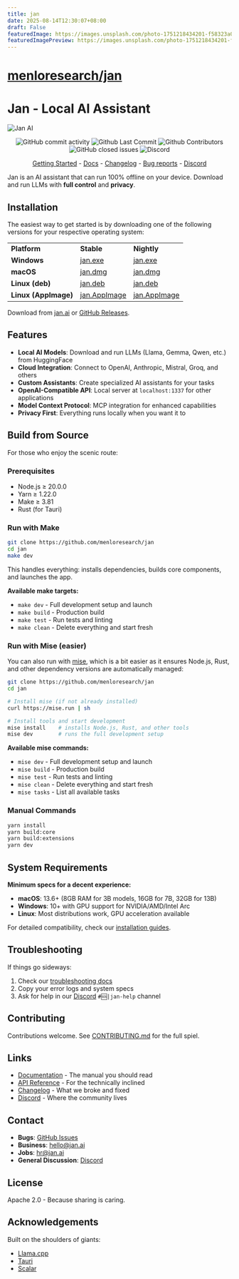 ```yaml
---
title: jan
date: 2025-08-14T12:30:07+08:00
draft: False
featuredImage: https://images.unsplash.com/photo-1751218434201-f58323a058f6?ixid=M3w0NjAwMjJ8MHwxfHJhbmRvbXx8fHx8fHx8fDE3NTUxNDU3Njl8&ixlib=rb-4.1.0
featuredImagePreview: https://images.unsplash.com/photo-1751218434201-f58323a058f6?ixid=M3w0NjAwMjJ8MHwxfHJhbmRvbXx8fHx8fHx8fDE3NTUxNDU3Njl8&ixlib=rb-4.1.0
---
```


# [menloresearch/jan](https://github.com/menloresearch/jan)

# Jan - Local AI Assistant

![Jan AI](docs/src/pages/docs/_assets/jan-app.png)

<p align="center">
  <!-- ALL-CONTRIBUTORS-BADGE:START - Do not remove or modify this section -->
  <img alt="GitHub commit activity" src="https://img.shields.io/github/commit-activity/m/menloresearch/jan"/>
  <img alt="Github Last Commit" src="https://img.shields.io/github/last-commit/menloresearch/jan"/>
  <img alt="Github Contributors" src="https://img.shields.io/github/contributors/menloresearch/jan"/>
  <img alt="GitHub closed issues" src="https://img.shields.io/github/issues-closed/menloresearch/jan"/>
  <img alt="Discord" src="https://img.shields.io/discord/1107178041848909847?label=discord"/>
</p>

<p align="center">
  <a href="https://jan.ai/docs/quickstart">Getting Started</a>
  - <a href="https://jan.ai/docs">Docs</a>
  - <a href="https://jan.ai/changelog">Changelog</a>
  - <a href="https://github.com/menloresearch/jan/issues">Bug reports</a>
  - <a href="https://discord.gg/AsJ8krTT3N">Discord</a>
</p>

Jan is an AI assistant that can run 100% offline on your device. Download and run LLMs with
**full control** and **privacy**.

## Installation

The easiest way to get started is by downloading one of the following versions for your respective operating system:

<table>
  <tr>
    <td><b>Platform</b></td>
    <td><b>Stable</b></td>
    <td><b>Nightly</b></td>
  </tr>
  <tr>
    <td><b>Windows</b></td>
    <td><a href='https://app.jan.ai/download/latest/win-x64'>jan.exe</a></td>
    <td><a href='https://app.jan.ai/download/nightly/win-x64'>jan.exe</a></td>
  </tr>
  <tr>
    <td><b>macOS</b></td>
    <td><a href='https://app.jan.ai/download/latest/mac-universal'>jan.dmg</a></td>
    <td><a href='https://app.jan.ai/download/nightly/mac-universal'>jan.dmg</a></td>
  </tr>
  <tr>
    <td><b>Linux (deb)</b></td>
    <td><a href='https://app.jan.ai/download/latest/linux-amd64-deb'>jan.deb</a></td>
    <td><a href='https://app.jan.ai/download/nightly/linux-amd64-deb'>jan.deb</a></td>
  </tr>
  <tr>
    <td><b>Linux (AppImage)</b></td>
    <td><a href='https://app.jan.ai/download/latest/linux-amd64-appimage'>jan.AppImage</a></td>
    <td><a href='https://app.jan.ai/download/nightly/linux-amd64-appimage'>jan.AppImage</a></td>
  </tr>
</table>

Download from [jan.ai](https://jan.ai/) or [GitHub Releases](https://github.com/menloresearch/jan/releases).


## Features

- **Local AI Models**: Download and run LLMs (Llama, Gemma, Qwen, etc.) from HuggingFace
- **Cloud Integration**: Connect to OpenAI, Anthropic, Mistral, Groq, and others
- **Custom Assistants**: Create specialized AI assistants for your tasks
- **OpenAI-Compatible API**: Local server at `localhost:1337` for other applications
- **Model Context Protocol**: MCP integration for enhanced capabilities
- **Privacy First**: Everything runs locally when you want it to

## Build from Source

For those who enjoy the scenic route:

### Prerequisites

- Node.js ≥ 20.0.0
- Yarn ≥ 1.22.0
- Make ≥ 3.81
- Rust (for Tauri)

### Run with Make

```bash
git clone https://github.com/menloresearch/jan
cd jan
make dev
```

This handles everything: installs dependencies, builds core components, and launches the app.

**Available make targets:**
- `make dev` - Full development setup and launch
- `make build` - Production build
- `make test` - Run tests and linting
- `make clean` - Delete everything and start fresh

### Run with Mise (easier)

You can also run with [mise](https://mise.jdx.dev/), which is a bit easier as it ensures Node.js, Rust, and other dependency versions are automatically managed:

```bash
git clone https://github.com/menloresearch/jan
cd jan

# Install mise (if not already installed)
curl https://mise.run | sh

# Install tools and start development
mise install    # installs Node.js, Rust, and other tools
mise dev        # runs the full development setup
```

**Available mise commands:**
- `mise dev` - Full development setup and launch
- `mise build` - Production build
- `mise test` - Run tests and linting
- `mise clean` - Delete everything and start fresh
- `mise tasks` - List all available tasks

### Manual Commands

```bash
yarn install
yarn build:core
yarn build:extensions
yarn dev
```

## System Requirements

**Minimum specs for a decent experience:**

- **macOS**: 13.6+ (8GB RAM for 3B models, 16GB for 7B, 32GB for 13B)
- **Windows**: 10+ with GPU support for NVIDIA/AMD/Intel Arc
- **Linux**: Most distributions work, GPU acceleration available

For detailed compatibility, check our [installation guides](https://jan.ai/docs/desktop/mac).

## Troubleshooting

If things go sideways:

1. Check our [troubleshooting docs](https://jan.ai/docs/troubleshooting)
2. Copy your error logs and system specs
3. Ask for help in our [Discord](https://discord.gg/FTk2MvZwJH) `#🆘|jan-help` channel


## Contributing

Contributions welcome. See [CONTRIBUTING.md](CONTRIBUTING.md) for the full spiel.

## Links

- [Documentation](https://jan.ai/docs) - The manual you should read
- [API Reference](https://jan.ai/api-reference) - For the technically inclined
- [Changelog](https://jan.ai/changelog) - What we broke and fixed
- [Discord](https://discord.gg/FTk2MvZwJH) - Where the community lives

## Contact

- **Bugs**: [GitHub Issues](https://github.com/menloresearch/jan/issues)
- **Business**: hello@jan.ai
- **Jobs**: hr@jan.ai
- **General Discussion**: [Discord](https://discord.gg/FTk2MvZwJH)

## License

Apache 2.0 - Because sharing is caring.

## Acknowledgements

Built on the shoulders of giants:

- [Llama.cpp](https://github.com/ggerganov/llama.cpp)
- [Tauri](https://tauri.app/)
- [Scalar](https://github.com/scalar/scalar)
